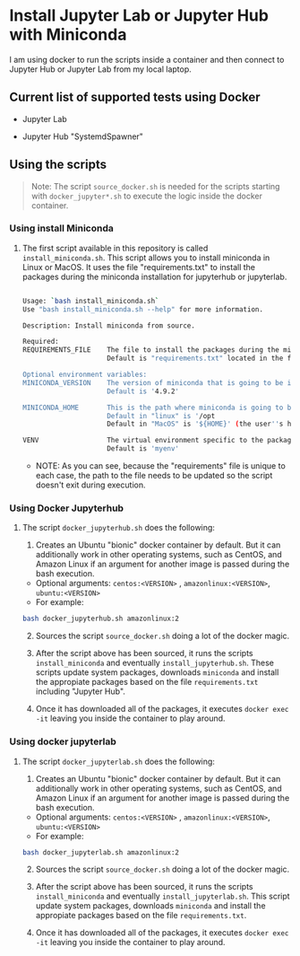# Install Jupyter Lab or Jupyter Hub with Miniconda

I am using docker to run the scripts inside a container and then connect to Jupyter Hub or Jupyter Lab from my local laptop.

## Current list of supported tests using Docker

* Jupyter Lab

* Jupyter Hub "SystemdSpawner"

## Using the scripts

> Note: The script `source_docker.sh` is needed for the scripts starting with `docker_jupyter*.sh` to execute the logic inside the docker container.

### Using install Miniconda

1. The first script available in this repository is called `install_miniconda.sh`. This script allows you to install miniconda in Linux or MacOS. It uses the file "requirements.txt" to install the packages during the miniconda installation for jupyterhub or jupyterlab.
    ```bash

    Usage: `bash install_miniconda.sh`
    Use "bash install_miniconda.sh --help" for more information.

    Description: Install miniconda from source.

    Required:
    REQUIREMENTS_FILE    The file to install the packages during the miniconda installation for jupyterhub or jupyterlab
                         Default is "requirements.txt" located in the folder where this script is running IF you are running this script _on it's own_

    Optional environment variables:
    MINICONDA_VERSION    The version of miniconda that is going to be installed.
                         Default is '4.9.2'

    MINICONDA_HOME       This is the path where miniconda is going to be installed.
                         Default in "linux" is '/opt
                         Default in "MacOS" is '${HOME}' (the user''s home folder)

    VENV                 The virtual environment specific to the packages that are going to be installed
                         Default is 'myenv'
    ```

    * NOTE: As you can see, because the "requirements" file is unique to each case, the path to the file needs to be updated so the script doesn't exit during execution.


### Using Docker Jupyterhub

1. The script `docker_jupyterhub.sh` does the following:

    1. Creates an Ubuntu "bionic" docker container by default. But it can additionally work in other operating systems, such as CentOS, and Amazon Linux if an argument for another image is passed during the bash execution.
    * Optional arguments: `centos:<VERSION>` , `amazonlinux:<VERSION>`, `ubuntu:<VERSION>`
    * For example:
    ```bash
    bash docker_jupyterhub.sh amazonlinux:2
    ````

    2. Sources the script `source_docker.sh` doing a lot of the docker magic.

    3. After the script above has been sourced, it runs the scripts `install_miniconda` and eventually `install_jupyterhub.sh`. These scripts update system packages, downloads `miniconda` and install the appropiate packages based on the file `requirements.txt` including "Jupyter Hub".

    4. Once it has downloaded all of the packages, it executes `docker exec -it` leaving you inside the container to play around.

### Using docker jupyterlab

1. The script `docker_jupyterlab.sh` does the following:

    1. Creates an Ubuntu "bionic" docker container by default. But it can additionally work in other operating systems, such as CentOS, and Amazon Linux if an argument for another image is passed during the bash execution.
    * Optional arguments: `centos:<VERSION>` , `amazonlinux:<VERSION>`, `ubuntu:<VERSION>`
    * For example:
    ```bash
    bash docker_jupyterlab.sh amazonlinux:2
    ````

    2. Sources the script `source_docker.sh` doing a lot of the docker magic.

    3. After the script above has been sourced, it runs the scripts `install_miniconda` and eventually `install_jupyterlab.sh`. This script update system packages, downloads `miniconda` and install the appropiate packages based on the file `requirements.txt`.

    4. Once it has downloaded all of the packages, it executes `docker exec -it` leaving you inside the container to play around.


